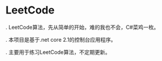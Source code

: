 # LeetCode

. LeetCode算法，先从简单的开始，难的我也不会，C#菜鸡一枚。

. 本项目是基于.net core 2.1的控制台应用程序。

. 主要用于练习LeetCode算法，不定期更新。
